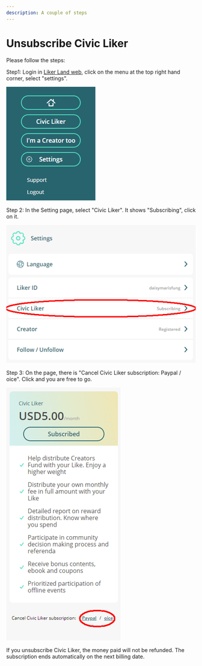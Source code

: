 ```yaml
---
description: A couple of steps
---
```


# Unsubscribe Civic Liker

Please follow the steps:

Step1: Login in [Liker Land web](https://liker.land/), click on the menu at the top right hand corner, select "settings".

![](../../.gitbook/assets/subscribe-civic-liker-1-en.png)

Step 2: In the Setting page, select "Civic Liker". It shows "Subscribing", click on it.

![](../../.gitbook/assets/subscribe-civic-liker-2-en.png)

Step 3: On the page, there is "Cancel Civic Liker subscription: Paypal / oice". Click and you are free to go.

![](../../.gitbook/assets/subscribe-civic-liker-3-en.png)

If you unsubscribe Civic Liker, the money paid will not be refunded. The subscription ends automatically on the next billing date.

